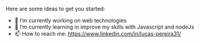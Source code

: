 Here are some ideas to get you started:

- 🔭 I’m currently working on web technologies
- 🌱 I’m currently learning in improve my skills with Javascript and nodeJs
- 📫 How to reach me: https://www.linkedin.com/in/lucas-pereira31/
